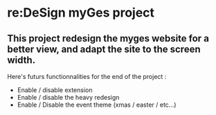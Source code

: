 # re:DeSign myGes project

## This project redesign the myges website for a better view, and adapt the site to the screen width.

Here's futurs functionnalities for the end of the project :
- Enable / disable extension
- Enable / disable the heavy redesign
- Enable / Disable the event theme (xmas / easter / etc...)
